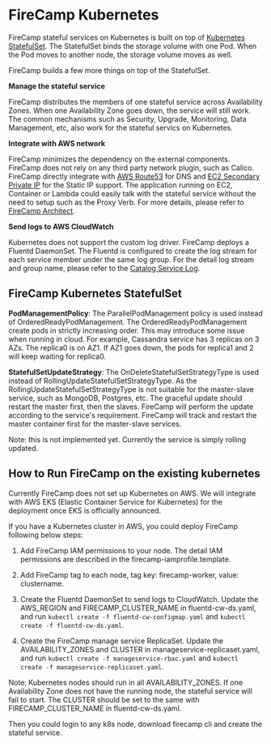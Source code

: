 # FireCamp Kubernetes

FireCamp stateful services on Kubernetes is built on top of [Kubernetes StatefulSet](https://kubernetes.io/docs/concepts/workloads/controllers/statefulset/). The StatefulSet binds the storage volume with one Pod. When the Pod moves to another node, the storage volume moves as well.

FireCamp builds a few more things on top of the StatefulSet.

**Manage the stateful service**

FireCamp distributes the members of one stateful service across Availability Zones. When one Availability Zone goes down, the service will still work. The common mechanisms such as Security, Upgrade, Monitoring, Data Management, etc, also work for the stateful servics on Kubernetes.

**Integrate with AWS network**

FireCamp minimizes the dependency on the external components. FireCamp does not rely on any third party network plugin, such as Calico. FireCamp directly integrate with [AWS Route53](https://aws.amazon.com/route53/) for DNS and [EC2 Secondary Private IP](https://docs.aws.amazon.com/AWSEC2/latest/UserGuide/MultipleIP.html) for the Static IP support. The application running on EC2, Container or Lambda could easily talk with the stateful service without the need to setup such as the Proxy Verb. For more details, please refer to [FireCamp Architect](https://github.com/cloudstax/firecamp/pkg/tree/master/docs/architect#network).

**Send logs to AWS CloudWatch**

Kubernetes does not support the custom log driver. FireCamp deploys a Fluentd DaemonSet. The Fluentd is configured to create the log stream for each service member under the same log group. For the detail log stream and group name, please refer to the [Catalog Service Log](https://github.com/cloudstax/firecamp/pkg/tree/master/catalog#logging).


## FireCamp Kubernetes StatefulSet

**PodManagementPolicy**: The ParallelPodManagement policy is used instead of OrderedReadyPodManagement. The OrderedReadyPodManagement create pods in strictly increasing order. This may introduce some issue when running in cloud. For example, Cassandra service has 3 replicas on 3 AZs. The replica0 is on AZ1. If AZ1 goes down, the pods for replica1 and 2 will keep waiting for replica0.

**StatefulSetUpdateStrategy**: The OnDeleteStatefulSetStrategyType is used instead of RollingUpdateStatefulSetStrategyType. As the RollingUpdateStatefulSetStrategyType is not suitable for the master-slave service, such as MongoDB, Postgres, etc. The graceful update should restart the master first, then the slaves. FireCamp will perform the update according to the service's requirement. FireCamp will track and restart the master container first for the master-slave services.

Note: this is not implemented yet. Currently the service is simply rolling updated.

## How to Run FireCamp on the existing kubernetes

Currently FireCamp does not set up Kubernetes on AWS. We will integrate with AWS EKS (Elastic Container Service for Kubernetes) for the deployment once EKS is officially announced.

If you have a Kubernetes cluster in AWS, you could deploy FireCamp following below steps:

1. Add FireCamp IAM permissions to your node.
The detail IAM permissions are described in the firecamp-iamprofile.template.

2. Add FireCamp tag to each node, tag key: firecamp-worker, value: clustername.

3. Create the Fluentd DaemonSet to send logs to CloudWatch.
Update the AWS_REGION and FIRECAMP_CLUSTER_NAME in fluentd-cw-ds.yaml, and run `kubectl create -f fluentd-cw-configmap.yaml` and `kubectl create -f fluentd-cw-ds.yaml`.

4. Create the FireCamp manage service ReplicaSet.
Update the AVAILABILITY_ZONES and CLUSTER in manageservice-replicaset.yaml, and run `kubectl create -f manageservice-rbac.yaml` and `kubectl create -f manageservice-replicaset.yaml`.

Note: Kubernetes nodes should run in all AVAILABILITY_ZONES. If one Availability Zone does not have the running node, the stateful service will fail to start. The CLUSTER should be set to the same with FIRECAMP_CLUSTER_NAME in fluentd-cw-ds.yaml.

Then you could login to any k8s node, download firecamp cli and create the stateful service.
